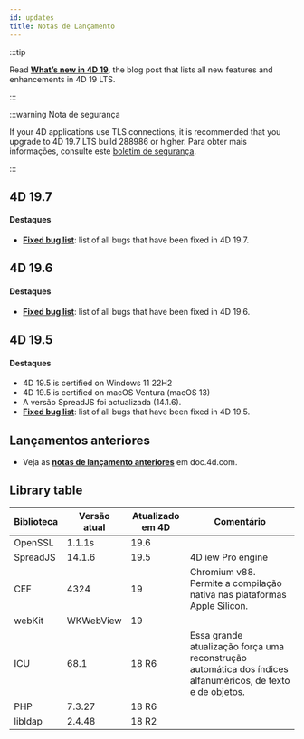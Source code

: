 ```yaml
---
id: updates
title: Notas de Lançamento
---
```


:::tip

Read [**What’s new in 4D 19**](https://blog.4d.com/en-whats-new-in-4d-v19/), the blog post that lists all new features and enhancements in 4D 19 LTS.

:::

:::warning Nota de segurança

If your 4D applications use TLS connections, it is recommended that you upgrade to 4D 19.7 LTS build 288986 or higher. Para obter mais informações, consulte este [boletim de segurança](https://blog.4d.com/security-bulletin-two-cves-and-how-to-stay-secure/).

:::


## 4D 19.7

#### Destaques

- [**Fixed bug list**](https://bugs.4d.fr/fixedbugslist?version=19.7): list of all bugs that have been fixed in 4D 19.7.


## 4D 19.6

#### Destaques

- [**Fixed bug list**](https://bugs.4d.fr/fixedbugslist?version=19.6): list of all bugs that have been fixed in 4D 19.6.


## 4D 19.5

#### Destaques

- 4D 19.5 is certified on Windows 11 22H2
- 4D 19.5 is certified on macOS Ventura (macOS 13)
- A versão SpreadJS foi actualizada (14.1.6).
- [**Fixed bug list**](https://bugs.4d.fr/fixedbugslist?version=19.5): list of all bugs that have been fixed in 4D 19.5.


## Lançamentos anteriores


- Veja as [**notas de lançamento anteriores**](https://doc.4d.com/4Dv19/4D/19.4/4D-v19x-Release-Notes.100-6044726.en.html) em doc.4d.com.


## Library table


| Biblioteca | Versão atual | Atualizado em 4D | Comentário                                                                                                  |
| ---------- | ------------ | ---------------- | ----------------------------------------------------------------------------------------------------------- |
| OpenSSL    | 1.1.1s       | 19.6             |                                                                                                             |
| SpreadJS   | 14.1.6       | 19.5             | 4D iew Pro engine                                                                                           |
| CEF        | 4324         | 19               | Chromium v88. Permite a compilação nativa nas plataformas Apple Silicon.                                    |
| webKit     | WKWebView    | 19               |                                                                                                             |
| ICU        | 68.1         | 18 R6            | Essa grande atualização força uma reconstrução automática dos índices alfanuméricos, de texto e de objetos. |
| PHP        | 7.3.27       | 18 R6            |                                                                                                             |
| libldap    | 2.4.48       | 18 R2            |                                                                                                             |

